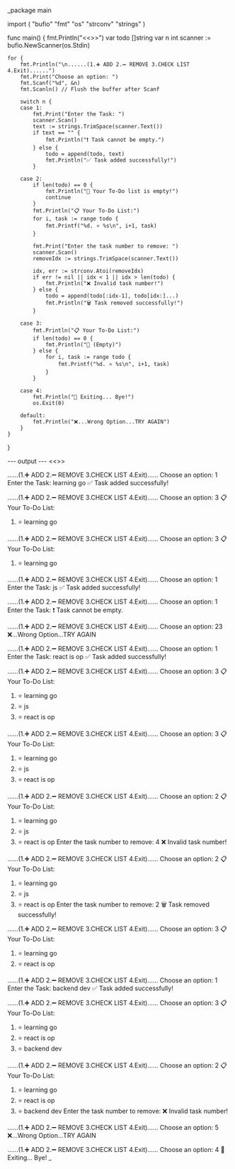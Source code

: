 _package main

import (
	"bufio"
	"fmt"
	"os"
	"strconv"
	"strings"
)

func main() {
	fmt.Println("<<<TODO LIST>>>")
	var todo []string
	var n int
	scanner := bufio.NewScanner(os.Stdin)

	for {
		fmt.Println("\n......(1.➕ ADD 2.➖ REMOVE 3.CHECK LIST 4.Exit)......")
		fmt.Print("Choose an option: ")
		fmt.Scanf("%d", &n)
		fmt.Scanln() // Flush the buffer after Scanf

		switch n {
		case 1:
			fmt.Print("Enter the Task: ")
			scanner.Scan()
			text := strings.TrimSpace(scanner.Text())
			if text == "" {
				fmt.Println("❗ Task cannot be empty.")
			} else {
				todo = append(todo, text)
				fmt.Println("✅ Task added successfully!")
			}

		case 2:
			if len(todo) == 0 {
				fmt.Println("🫙 Your To-Do list is empty!")
				continue
			}
			fmt.Println("📋 Your To-Do List:")
			for i, task := range todo {
				fmt.Printf("%d. ⭐ %s\n", i+1, task)
			}

			fmt.Print("Enter the task number to remove: ")
			scanner.Scan()
			removeIdx := strings.TrimSpace(scanner.Text())

			idx, err := strconv.Atoi(removeIdx)
			if err != nil || idx < 1 || idx > len(todo) {
				fmt.Println("❌ Invalid task number!")
			} else {
				todo = append(todo[:idx-1], todo[idx:]...)
				fmt.Println("🗑️ Task removed successfully!")
			}

		case 3:
			fmt.Println("📋 Your To-Do List:")
			if len(todo) == 0 {
				fmt.Println("🫙 (Empty)")
			} else {
				for i, task := range todo {
					fmt.Printf("%d. ⭐ %s\n", i+1, task)
				}
			}

		case 4:
			fmt.Println("👋 Exiting... Bye!")
			os.Exit(0)

		default:
			fmt.Println("❌...Wrong Option...TRY AGAIN")
		}
	}
}


--- output ---
<<<TODO LIST>>>

......(1.➕ ADD 2.➖ REMOVE 3.CHECK LIST 4.Exit)......
Choose an option: 1
Enter the Task: learning go
✅ Task added successfully!

......(1.➕ ADD 2.➖ REMOVE 3.CHECK LIST 4.Exit)......
Choose an option: 3
📋 Your To-Do List:
1. ⭐ learning go

......(1.➕ ADD 2.➖ REMOVE 3.CHECK LIST 4.Exit)......
Choose an option: 3
📋 Your To-Do List:
1. ⭐ learning go

......(1.➕ ADD 2.➖ REMOVE 3.CHECK LIST 4.Exit)......
Choose an option: 1
Enter the Task: js
✅ Task added successfully!

......(1.➕ ADD 2.➖ REMOVE 3.CHECK LIST 4.Exit)......
Choose an option: 1
Enter the Task: 
❗ Task cannot be empty.

......(1.➕ ADD 2.➖ REMOVE 3.CHECK LIST 4.Exit)......
Choose an option: 23
❌...Wrong Option...TRY AGAIN

......(1.➕ ADD 2.➖ REMOVE 3.CHECK LIST 4.Exit)......
Choose an option: 1
Enter the Task: react is op
✅ Task added successfully!

......(1.➕ ADD 2.➖ REMOVE 3.CHECK LIST 4.Exit)......
Choose an option: 3
📋 Your To-Do List:
1. ⭐ learning go
2. ⭐ js
3. ⭐ react is op

......(1.➕ ADD 2.➖ REMOVE 3.CHECK LIST 4.Exit)......
Choose an option: 3
📋 Your To-Do List:
1. ⭐ learning go
2. ⭐ js
3. ⭐ react is op

......(1.➕ ADD 2.➖ REMOVE 3.CHECK LIST 4.Exit)......
Choose an option: 2
📋 Your To-Do List:
1. ⭐ learning go
2. ⭐ js
3. ⭐ react is op
Enter the task number to remove: 4
❌ Invalid task number!

......(1.➕ ADD 2.➖ REMOVE 3.CHECK LIST 4.Exit)......
Choose an option: 2
📋 Your To-Do List:
1. ⭐ learning go
2. ⭐ js
3. ⭐ react is op
Enter the task number to remove: 2
🗑️ Task removed successfully!

......(1.➕ ADD 2.➖ REMOVE 3.CHECK LIST 4.Exit)......
Choose an option: 3
📋 Your To-Do List:
1. ⭐ learning go
2. ⭐ react is op

......(1.➕ ADD 2.➖ REMOVE 3.CHECK LIST 4.Exit)......
Choose an option: 1
Enter the Task: backend dev
✅ Task added successfully!

......(1.➕ ADD 2.➖ REMOVE 3.CHECK LIST 4.Exit)......
Choose an option: 3
📋 Your To-Do List:
1. ⭐ learning go
2. ⭐ react is op
3. ⭐ backend dev

......(1.➕ ADD 2.➖ REMOVE 3.CHECK LIST 4.Exit)......
Choose an option: 2
📋 Your To-Do List:
1. ⭐ learning go
2. ⭐ react is op
3. ⭐ backend dev
Enter the task number to remove:
❌ Invalid task number!

......(1.➕ ADD 2.➖ REMOVE 3.CHECK LIST 4.Exit)......
Choose an option: 5
❌...Wrong Option...TRY AGAIN

......(1.➕ ADD 2.➖ REMOVE 3.CHECK LIST 4.Exit)......
Choose an option: 4
👋 Exiting... Bye!
_
